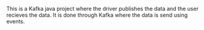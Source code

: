 This is a Kafka java project where the driver publishes the data and the user recieves the data.
It is done through Kafka where the data is send using events.
